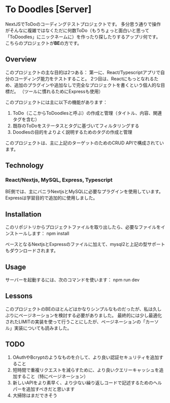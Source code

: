 # To Doodles [Server]
NextJSでToDoのコーディングテストプロジェクトです。
多分思う通りで操作がそんなに複雑ではなくただに何数ToDo（もうちょっと面白いと思って「ToDoodles」にニックネームに）を作ったり探したりするアップリ何です。
こちらのプロジェクトが**BE**の方です。

## Overview
このプロジェクトの主な目的は2つある：
第一に、React/Typescriptアプリで自分のコーディング能力をテストすること。
2つ目は、Reactにもっとなれるため、追加のプラグインや追加なしで完全なプロジェクトを書くという個人的な目標だ。
（ツールに慣れるためにExpressも使用）

このプロジェクトには主に以下の機能があります：
1. ToDo（ここからToDoodlesと呼ぶ）の作成と管理（タイトル、内容、関連タグを含む）
2. 既存のToDoをステータスとタグに基づいてフィルタリングする
3. Doodlesの目的をよりよく説明するためのタグの作成と管理

このプロジェクトは、主に上記のターゲットのためのCRUD APIで構成されています。


## Technology
### React/Nextjs, MySQL, Express, Typescript
BE側では、主にバニラNextjsとMySQLに必要なプラグインを使用しています。Expressは学習目的で追加的に使用しました。


## Installation
このリポジトリからプロジェクトファイルを取り出したら、必要なファイルをインストールします：
npm install

ベースとなるNextjsとExpressのファイルに加えて、mysql2と上記の型サポートもダウンロードされます。


## Usage
サーバーを起動するには、次のコマンドを使います：
npm run dev


## Lessons
このプロジェクトのBEのほとんどはかなりシンプルなものだったが、私は久しぶりにページネーションを検討する必要がありました。
最終的には少し最適化されたLIMITの実装を使って行うことにしたが、ページネーションの「カーソル」実装についても読みました。


## TODO
1. OAuthやBcryptのようなものを介して、より良い認証セキュリティを追加すること
2. 短時間で重複リクエストを減らすために、より良いクエリーキャッシュを追加すること（特にページネーション）
3. 新しいAPIをより素早く、より少ない繰り返しコードで記述するためのヘルパーを追加すべきだと思います
4. 大掃除はまだできそう
